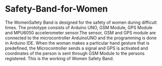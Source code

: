 # Safety-Band-for-Women

The WomenSafety Band is designed for the safety of women during difficult times. The prototype consists of Arduino UNO, GSM Module, GPS Module and MPU6050 accelerometer sensor.The sensor, GSM and GPS module are connected to the microcontroller ArduinoUNO and the programming is done in Arduino IDE. When the woman makes a particular hand gesture that is predefined, the Microcontroller sends a signal and GPS is activated and coordinates of the person is sent through GSM Module to the persons registered.
This is the working of Women Safety Band.

